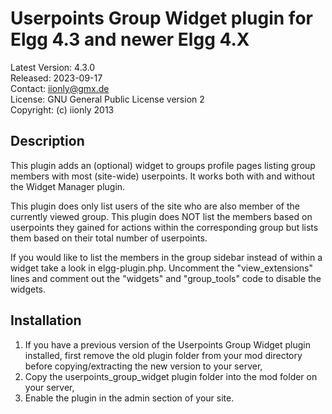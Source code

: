 Userpoints Group Widget plugin for Elgg 4.3 and newer Elgg 4.X
==============================================================

Latest Version: 4.3.0  
Released: 2023-09-17  
Contact: iionly@gmx.de  
License: GNU General Public License version 2  
Copyright: (c) iionly 2013


Description
-----------

This plugin adds an (optional) widget to groups profile pages listing group members with most (site-wide) userpoints. It works both with and without the Widget Manager plugin.

This plugin does only list users of the site who are also member of the currently viewed group. This plugin does NOT list the members based on userpoints they gained for actions within the corresponding group but lists them based on their total number of userpoints.

If you would like to list the members in the group sidebar instead of within a widget take a look in elgg-plugin.php. Uncomment the "view_extensions" lines and comment out the "widgets" and "group_tools" code to disable the widgets.


Installation
------------

1. If you have a previous version of the Userpoints Group Widget plugin installed, first remove the old plugin folder from your mod directory before copying/extracting the new version to your server,
2. Copy the userpoints_group_widget plugin folder into the mod folder on your server,
3. Enable the plugin in the admin section of your site.
